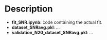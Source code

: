 # Description

- **fit_SNR.ipynb**: code containing the actual fit.
- **dataset_SNRavg.pkl**: ...
- **validation_N20_dataset_SNRavg.pkl**: ...